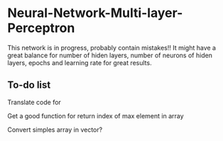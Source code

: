 # Neural-Network-Multi-layer-Perceptron

This network is in progress, probably contain mistakes!! It might have a great balance for number of hiden layers, number of neurons of hiden layers, epochs and learning rate for great results.

## To-do list


Translate code for 

Get a good function for return index of max element in array

Convert simples array in vector?

